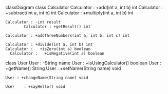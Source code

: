 classDiagram
    class Calculator
    Calculator : +add(int a, int b) int
    Calculator : +subtract(int a, int b) int
    Calculator : +multiply(int a, int b) int

    Calculator : -int result
            Calculator : +getResult() int

    Calculator : +addThreeNumbers(int a, int b, int c) int

    Calculator : +divide(int a, int b) int
    Calculator :   +isZero(int a) boolean
      Calculator :   +isNegative(int a) boolean


class User
    User   :    -String name
User : +isUsingCalculator()    boolean
    User : +getName() String
    User : +setName(String name) void

    User : +changeName(String name) void

    User    : +sayHello() void